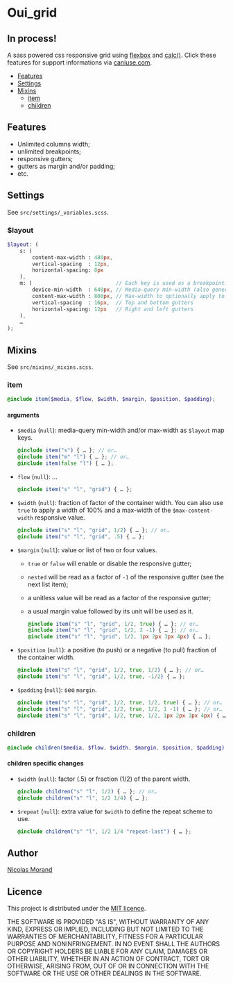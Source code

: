 # Oui_grid

## In process!

A sass powered css responsive grid using [flexbox](http://caniuse.com/#feat=flexbox) and [calc()](http://caniuse.com/#search=calc).
Click these features for support informations via [caniuse.com](http://caniuse.com/).

* [Features](#features)
* [Settings](#settings)
* [Mixins](#mixins)
    * [item](#item)
    * [children](#children)

## Features

* Unlimited columns width;
* unlimited breakpoints;
* responsive gutters;
* gutters as margin and/or padding;
* etc.

## Settings

See `src/settings/_variables.scss`.

### $layout

```scss
$layout: (
    s: (
        content-max-width : 480px,
        vertical-spacing  : 12px,
        horizontal-spacing: 8px
    ),
    m: (                           // Each key is used as a breakpoint.
        device-min-width  : 640px, // Media-query min-width (also generates the max-width of the previous breakpoint).
        content-max-width : 800px, // Max-width to optionally apply to containers
        vertical-spacing  : 16px,  // Top and bottom gutters
        horizontal-spacing: 12px   // Right and left gutters
    ),
    …
);
```

## Mixins

See `src/mixins/_mixins.scss`.

### item

```scss
@include item($media, $flow, $width, $margin, $position, $padding);
```

#### arguments

- `$media` (`null`): media-query min-width and/or max-width as `$layout` map keys.

    ```scss
    @include item("s") { … }; // or…
    @include item("m" "l") { … }; // or…
    @include item(false "l") { … };
    ```

- `flow` (`null`): …

    ```scss
    @include item("s" "l", "grid") { … };
    ```

- `$width` (`null`): fraction of factor of the container width.
You can also use `true` to apply a width of 100% and a max-width of the `$max-content-width` responsive value.
    ```scss
    @include item("s" "l", "grid", 1/2) { … }; // or…
    @include item("s" "l", "grid", .5) { … };
    ```

- `$margin` (`null`): value or list of two or four values.
  - `true` or `false` will enable or disable the responsive gutter;
  - `nested` will be read as a factor of `-1` of the responsive gutter (see the next list item);
  - a unitless value will be read as a factor of the responsive gutter;
  - a usual margin value followed by its unit will be used as it.

    ```scss
    @include item("s" "l", "grid", 1/2, true) { … }; // or…
    @include item("s" "l", "grid", 1/2, 2 -1) { … }; // or…
    @include item("s" "l", "grid", 1/2, 1px 2px 3px 4px) { … };
    ```

- `$position` (`null`): a positive (to push) or a negative (to pull) fraction of the container width.

    ```scss
    @include item("s" "l", "grid", 1/2, true, 1/2) { … }; // or…
    @include item("s" "l", "grid", 1/2, true, -1/2) { … };
    ```

- `$padding` (`null`): see `margin`.

    ```scss
    @include item("s" "l", "grid", 1/2, true, 1/2, true) { … }; // or…
    @include item("s" "l", "grid", 1/2, true, 1/2, 1 -1) { … }; // or…
    @include item("s" "l", "grid", 1/2, true, 1/2, 1px 2px 3px 4px) { … };
    ```

### children

```scss
@include children($media, $flow, $width, $margin, $position, $padding);
```

#### children specific changes

- `$width` (`null`): factor (.5) or fraction (1/2) of the parent width.

    ```scss
    @include children("s" "l", 1/2) { … }; // or…
    @include children("s" "l", 1/2 1/4) { … };
    ```

- `$repeat` (`null`): extra value for `$width` to define the repeat scheme to use.

    ```scss
    @include children("s" "l", 1/2 1/4 "repeat-last") { … };
    ```

## Author

[Nicolas Morand](https://twitter.com/NicolasGraph)

## Licence

This project is distributed under the [MIT licence](https://opensource.org/licenses/MIT).

THE SOFTWARE IS PROVIDED "AS IS", WITHOUT WARRANTY OF ANY KIND, EXPRESS OR IMPLIED, INCLUDING BUT NOT LIMITED TO THE WARRANTIES OF MERCHANTABILITY, FITNESS FOR A PARTICULAR PURPOSE AND NONINFRINGEMENT. IN NO EVENT SHALL THE AUTHORS OR COPYRIGHT HOLDERS BE LIABLE FOR ANY CLAIM, DAMAGES OR OTHER LIABILITY, WHETHER IN AN ACTION OF CONTRACT, TORT OR OTHERWISE, ARISING FROM, OUT OF OR IN CONNECTION WITH THE SOFTWARE OR THE USE OR OTHER DEALINGS IN THE SOFTWARE.
